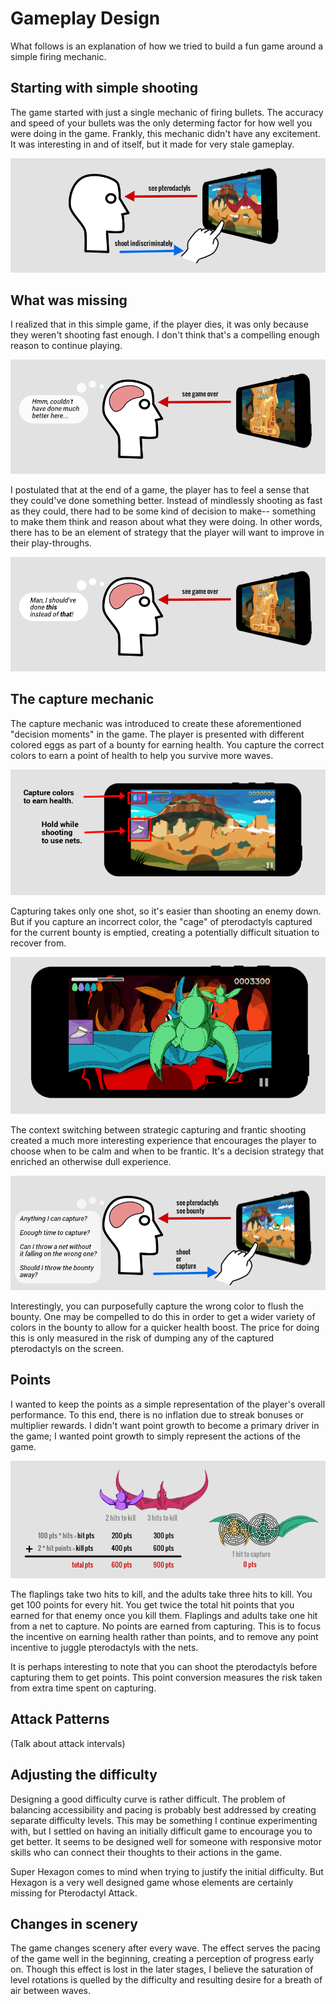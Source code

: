 # Gameplay Design

What follows is an explanation of how we tried to build a fun game around a
simple firing mechanic.

## Starting with simple shooting

The game started with just a single mechanic of firing bullets.  The accuracy
and speed of your bullets was the only determing factor for how well you were
doing in the game.  Frankly, this mechanic didn't have any excitement.  It was
interesting in and of itself, but it made for very stale gameplay.

![gameplay-shoot](img/gameplay-shoot.png)

## What was missing

I realized that in this simple game, if the player dies, it was only because
they weren't shooting fast enough.  I don't think that's a compelling enough
reason to continue playing.

![gameplay-thought1](img/gameplay-thought1.png)

I postulated that at the end of a game, the player has to feel a sense that
they could've done something better.  Instead of mindlessly shooting as fast as
they could, there had to be some kind of decision to make-- something to make
them think and reason about what they were doing.  In other words, there has to
be an element of strategy that the player will want to improve in their
play-throughs.

![gameplay-thought2](img/gameplay-thought2.png)

## The capture mechanic

The capture mechanic was introduced to create these aforementioned "decision
moments" in the game.  The player is presented with different colored eggs
as part of a bounty for earning health.  You capture the correct colors
to earn a point of health to help you survive more waves.

![gameplay-bounty](img/gameplay-bounty.png)

Capturing takes only one shot, so it's easier than shooting an enemy down.  But
if you capture an incorrect color, the "cage" of pterodactyls captured for the
current bounty is emptied, creating a potentially difficult situation to
recover from.

![gameplay-frenzy](img/gameplay-frenzy.png)

The context switching between strategic capturing and frantic shooting created
a much more interesting experience that encourages the player to choose when to
be calm and when to be frantic.  It's a decision strategy that enriched an
otherwise dull experience.

![gameplay-thought3](img/gameplay-thought3.png)

Interestingly, you can purposefully capture the wrong color to flush the
bounty. One may be compelled to do this in order to get a wider variety of
colors in the bounty to allow for a quicker health boost.  The price for doing
this is only measured in the risk of dumping any of the captured pterodactyls
on the screen.

## Points

I wanted to keep the points as a simple representation of the player's overall
performance. To this end, there is no inflation due to streak bonuses or
multiplier rewards. I didn't want point growth to become a primary driver in
the game; I wanted point growth to simply represent the actions of the game.

![gameplay-points](img/gameplay-points.png)

The flaplings take two hits to kill, and the adults take three hits to kill.
You get 100 points for every hit.  You get twice the total hit points that you
earned for that enemy once you kill them.  Flaplings and adults take one hit
from a net to capture.  No points are earned from capturing.  This is to focus
the incentive on earning health rather than points, and to remove any point
incentive to juggle pterodactyls with the nets.

It is perhaps interesting to note that you can shoot the pterodactyls before
capturing them to get points. This point conversion measures the risk taken
from extra time spent on capturing.

## Attack Patterns

(Talk about attack intervals)

## Adjusting the difficulty

Designing a good difficulty curve is rather difficult.  The problem of
balancing accessibility and pacing is probably best addressed by creating
separate difficulty levels.  This may be something I continue experimenting
with, but I settled on having an initially difficult game to encourage you to
get better.  It seems to be designed well for someone with responsive motor
skills who can connect their thoughts to their actions in the game.

Super Hexagon comes to mind when trying to justify the initial difficulty.  But
Hexagon is a very well designed game whose elements are certainly missing for
Pterodactyl Attack.

## Changes in scenery

The game changes scenery after every wave.  The effect serves the pacing of the
game well in the beginning, creating a perception of progress early on.  Though
this effect is lost in the later stages, I believe the saturation of level
rotations is quelled by the difficulty and resulting desire for a breath of air
between waves.
